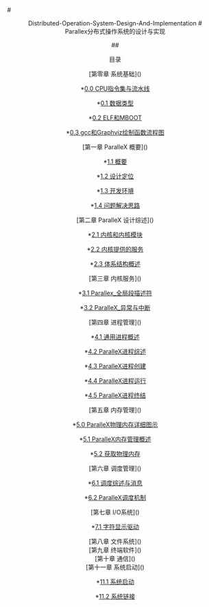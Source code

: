#<center>Distributed-Operation-System-Design-And-Implementation</cenrte>
#<center>Parallex分布式操作系统的设计与实现</center>

##<center>目录</center>

<center>[第零章 系统基础]()</center>

   *[0.0 CPU指令集与流水线](./chap0/CPU_结构1.md)
   
   *[0.1 数据类型](./chap0/数据类型.md)
   
   *[0.2 ELF和MBOOT](./chap0/ELF和mboot简介.md)
   
   *[0.3 gcc和Graphviz绘制函数流程图](./chap0/gcc和Graphviz绘制函数流程图.md)
   
<center>[第一章 ParalleX 概要]() </center>
        
  *[1.1 概要](./chap1/ParalleX_概要.md) 
  
  *[1.2 设计定位](./chap1/ParalleX_设计目标.md)
  
  *[1.3 开发环境](./chap1/ParalleX_开发环境.md)
    
  *[1.4 问题解决思路](./chap1/ParalleX_研发思路.md)

<center>[第二章 ParalleX 设计综述]()</center>

  *[2.1 内核和内核模块](./chap2/ParalleX内核与模块.md)
  
  *[2.2 内核提供的服务](./chap2/ParalleX内核提供的服务.md)

  *[2.3 体系结构概述](./chap2/3_3_体系结构概述.md)
  
  
<center>[第三章 内核服务]()</center>

  *[3.1 Parallex_全局段描述符](./chap3/Parallex_全局段描述符.md)

  *[3.2 ParalleX_异常与中断](./chap3/ParalleX_异常与中断.md)

<center>[第四章 进程管理]()</center>

  *[4.1 通用进程概述](./chap4/4_1_进程概述.md)

  *[4.2 ParalleX进程综述](./chap4/ParalleX进程定义.md)
  
  *[4.3 ParalleX进程创建](./chap4/ParalleX进程创建.md)
  
  *[4.4 ParalleX进程运行](./chap4/ParalleX进程运行.md)
  
  *[4.5 ParalleX进程终结](./chap4/ParalleX进程终结.md)
  

<center>[第五章 内存管理]()</center>
  
  *[5.0 ParalleX物理内存详细图示](./chap5/5_0ParalleX物理内存地址详解.md)

  *[5.1 ParalleX内存管理概述](./chap5/5_1ParalleX内存管理.md)
  
  *[5.2 获取物理内存](./chap5/5_2ParalleX获取物理内存.md)
  
  


<center>[第六章 调度管理]()</center>

  *[6.1 调度综述与消息](./chap6/ParalleX调度综述.md)
  
  *[6.2 ParalleX调度机制](./chap6/ParalleX调度综述.md)
  
  
  

<center>[第七章 I/O系统]()</center>
   
  *[7.1 字符显示驱动](./chap7/基本显示.md)


<center>[第八章 文件系统]()</center>


<center>[第九章 终端软件]()</center>


<center>[第十章 通信]()</center>


<center>[第十一章 系统启动]()</center>


*[11.1 系统启动](./chap11/系统启动.md) 

*[11.2 系统链接](./chap11/系统链接.md)







